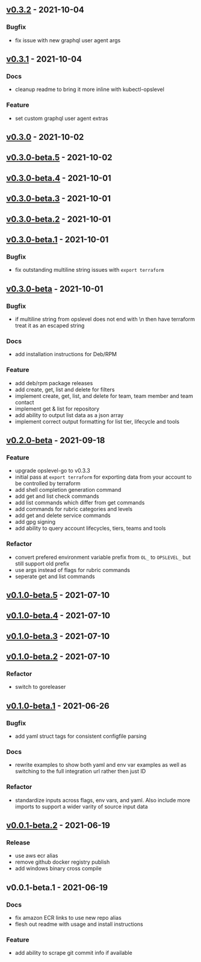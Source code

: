 
## [v0.3.2] - 2021-10-04
### Bugfix
- fix issue with new graphql user agent args


## [v0.3.1] - 2021-10-04
### Docs
- cleanup readme to bring it more inline with kubectl-opslevel

### Feature
- set custom graphql user agent extras


## [v0.3.0] - 2021-10-02

## [v0.3.0-beta.5] - 2021-10-02

## [v0.3.0-beta.4] - 2021-10-01

## [v0.3.0-beta.3] - 2021-10-01

## [v0.3.0-beta.2] - 2021-10-01

## [v0.3.0-beta.1] - 2021-10-01
### Bugfix
- fix outstanding multiline string issues with `export terraform`


## [v0.3.0-beta] - 2021-10-01
### Bugfix
- if multiline string from opslevel does not end with \n then have terraform treat it as an escaped string

### Docs
- add installation instructions for Deb/RPM

### Feature
- add deb/rpm package releases
- add create, get, list and delete for filters
- implement create, get, list, and delete for team, team member and team contact
- implement get & list for repository
- add ability to output list data as a json array
- implement correct output formatting for list tier, lifecycle and tools


## [v0.2.0-beta] - 2021-09-18
### Feature
- upgrade opslevel-go to v0.3.3
- initial pass at `export terraform` for exporting data from your account to be controlled by terraform
- add shell completion generation command
- add get and list check commands
- add list commands which differ from get commands
- add commands for rubric categories and levels
- add get and delete service commands
- add gpg signing
- add ability to query account lifecycles, tiers, teams and tools

### Refactor
- convert prefered environment variable prefix from `OL_` to `OPSLEVEL_` but still support old prefix
- use args instead of flags for rubric commands
- seperate get and list commands


## [v0.1.0-beta.5] - 2021-07-10

## [v0.1.0-beta.4] - 2021-07-10

## [v0.1.0-beta.3] - 2021-07-10

## [v0.1.0-beta.2] - 2021-07-10
### Refactor
- switch to goreleaser


## [v0.1.0-beta.1] - 2021-06-26
### Bugfix
- add yaml struct tags for consistent configfile parsing

### Docs
- rewrite examples to show both yaml and env var examples as well as switching to the full integration url rather then just ID

### Refactor
- standardize inputs across flags, env vars, and yaml.  Also include more imports to support a wider varity of source input data


## [v0.0.1-beta.2] - 2021-06-19
### Release
- use aws ecr alias
- remove github docker registry publish
- add windows binary cross compile


## v0.0.1-beta.1 - 2021-06-19
### Docs
- fix amazon ECR links to use new repo alias
- flesh out readme with usage and install instructions

### Feature
- add ability to scrape git commit info if available


[v0.3.2]: https://github.com/OpsLevel/cli/compare/v0.3.1...v0.3.2
[v0.3.1]: https://github.com/OpsLevel/cli/compare/v0.3.0...v0.3.1
[v0.3.0]: https://github.com/OpsLevel/cli/compare/v0.3.0-beta.5...v0.3.0
[v0.3.0-beta.5]: https://github.com/OpsLevel/cli/compare/v0.3.0-beta.4...v0.3.0-beta.5
[v0.3.0-beta.4]: https://github.com/OpsLevel/cli/compare/v0.3.0-beta.3...v0.3.0-beta.4
[v0.3.0-beta.3]: https://github.com/OpsLevel/cli/compare/v0.3.0-beta.2...v0.3.0-beta.3
[v0.3.0-beta.2]: https://github.com/OpsLevel/cli/compare/v0.3.0-beta.1...v0.3.0-beta.2
[v0.3.0-beta.1]: https://github.com/OpsLevel/cli/compare/v0.3.0-beta...v0.3.0-beta.1
[v0.3.0-beta]: https://github.com/OpsLevel/cli/compare/v0.2.0-beta...v0.3.0-beta
[v0.2.0-beta]: https://github.com/OpsLevel/cli/compare/v0.1.0-beta.5...v0.2.0-beta
[v0.1.0-beta.5]: https://github.com/OpsLevel/cli/compare/v0.1.0-beta.4...v0.1.0-beta.5
[v0.1.0-beta.4]: https://github.com/OpsLevel/cli/compare/v0.1.0-beta.3...v0.1.0-beta.4
[v0.1.0-beta.3]: https://github.com/OpsLevel/cli/compare/v0.1.0-beta.2...v0.1.0-beta.3
[v0.1.0-beta.2]: https://github.com/OpsLevel/cli/compare/v0.1.0-beta.1...v0.1.0-beta.2
[v0.1.0-beta.1]: https://github.com/OpsLevel/cli/compare/v0.0.1-beta.2...v0.1.0-beta.1
[v0.0.1-beta.2]: https://github.com/OpsLevel/cli/compare/v0.0.1-beta.1...v0.0.1-beta.2
